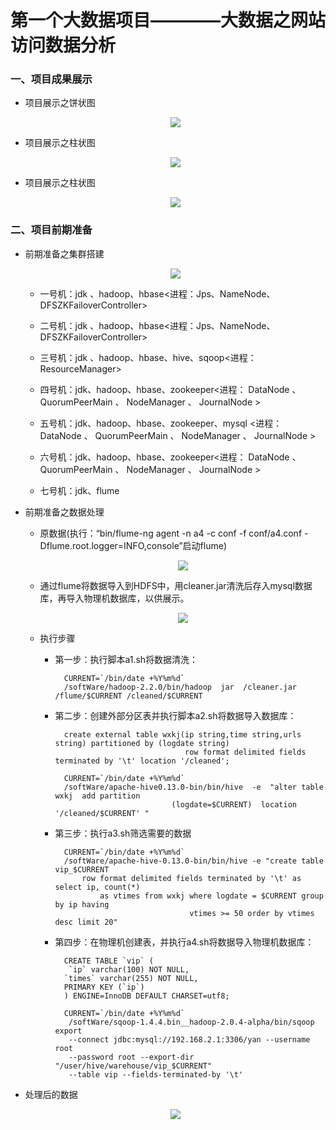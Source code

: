 # 第一个大数据项目————大数据之网站访问数据分析

### 一、项目成果展示

* 项目展示之饼状图

    <div align="center"><img src="https://github.com/sunnyandgood/BigDataDemo/blob/master/file/pie.png"/></div>

* 项目展示之柱状图

    <div align="center"><img src="https://github.com/sunnyandgood/BigDataDemo/blob/master/file/bar1.png"/></div>

* 项目展示之柱状图

    <div align="center"><img src="https://github.com/sunnyandgood/BigDataDemo/blob/master/file/bar2.png"/></div>

### 二、项目前期准备

* 前期准备之集群搭建

    <div align="center"><img src="https://github.com/sunnyandgood/BigDataDemo/blob/master/file/VM.png"/></div>
  
   * 一号机：jdk 、hadoop、hbase<进程：Jps、NameNode、DFSZKFailoverController>
  
   * 二号机：jdk 、hadoop、hbase<进程：Jps、NameNode、DFSZKFailoverController>
  
   * 三号机：jdk 、hadoop、hbase、hive、sqoop<进程：ResourceManager>
  
   * 四号机：jdk、hadoop、hbase、zookeeper<进程： DataNode 、 QuorumPeerMain 、 NodeManager 、 JournalNode >
  
   * 五号机：jdk、hadoop、hbase、zookeeper、mysql <进程： DataNode 、 QuorumPeerMain 、 NodeManager 、 JournalNode >
  
   * 六号机：jdk、hadoop、hbase、zookeeper<进程： DataNode 、 QuorumPeerMain 、 NodeManager 、 JournalNode >
  
   * 七号机：jdk、flume

* 前期准备之数据处理

   * 原数据(执行：“bin/flume-ng agent -n a4 -c conf -f conf/a4.conf -Dflume.root.logger=INFO,console”启动flume)
   
        <div align="center"><img src="https://github.com/sunnyandgood/BigDataDemo/blob/master/file/shuju2.png"/></div>

   * 通过flume将数据导入到HDFS中，用cleaner.jar清洗后存入mysql数据库，再导入物理机数据库，以供展示。

        <div align="center"><img src="https://github.com/sunnyandgood/BigDataDemo/blob/master/file/50070.png"/></div>

   * 执行步骤
   
        * 第一步：执行脚本a1.sh将数据清洗：
        
                CURRENT=`/bin/date +%Y%m%d` 
                /softWare/hadoop-2.2.0/bin/hadoop  jar  /cleaner.jar  /flume/$CURRENT /cleaned/$CURRENT 

        * 第二步：创建外部分区表并执行脚本a2.sh将数据导入数据库：

                create external table wxkj(ip string,time string,urls string) partitioned by (logdate string) 
                                           row format delimited fields terminated by '\t' location '/cleaned';

                CURRENT=`/bin/date +%Y%m%d` 
                /softWare/apache-hive0.13.0-bin/bin/hive  -e  "alter table wxkj  add partition 
                                        (logdate=$CURRENT)  location '/cleaned/$CURRENT' "

        * 第三步：执行a3.sh筛选需要的数据

                CURRENT=`/bin/date +%Y%m%d` 
                /softWare/apache-hive-0.13.0-bin/bin/hive -e "create table vip_$CURRENT 
                    row format delimited fields terminated by '\t' as select ip, count(*) 
                        as vtimes from wxkj where logdate = $CURRENT group by ip having 
                                            vtimes >= 50 order by vtimes desc limit 20"

        * 第四步：在物理机创建表，并执行a4.sh将数据导入物理机数据库：

                CREATE TABLE `vip` (
                 `ip` varchar(100) NOT NULL, 
                `times` varchar(255) NOT NULL, 
                PRIMARY KEY (`ip`) 
                ) ENGINE=InnoDB DEFAULT CHARSET=utf8; 

                CURRENT=`/bin/date +%Y%m%d`
                 /softWare/sqoop-1.4.4.bin__hadoop-2.0.4-alpha/bin/sqoop export 
                 --connect jdbc:mysql://192.168.2.1:3306/yan --username root 
                 --password root --export-dir "/user/hive/warehouse/vip_$CURRENT" 
                 --table vip --fields-terminated-by '\t'

* 处理后的数据

    <div align="center"><img src="https://github.com/sunnyandgood/BigDataDemo/blob/master/file/vip.png"/></div>

